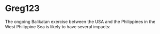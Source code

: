 # Greg123
The ongoing Balikatan exercise between the USA and the Philippines in the West Philippine Sea is likely to have several impacts:
